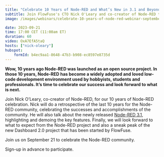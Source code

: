 ```yaml
---
title: "Celebrate 10 Years of Node-RED and What’s New in 3.1 and Beyond"
subtitle: Join FlowFuse's CTO Nick O'Leary and co-creator of Node-RED to learn about what's new in the new release of Node-RED and what is next for the community.
image: /images/webinars/celebrate-10-years-of-node-red-webinar-september.jpg

date: 2023-09-21
time: 17:00 CET (11:00am ET) 
duration: 60
video: OxA7EfA5taQ
hosts: ["nick-oleary"]
hubspot:
    formId: b4ec9aa1-8648-47b3-b908-ec8597e8735d
---
```


**Wow, 10 years ago Node-RED was launched as an open source project. In those 10 years, Node-RED has become a widely adopted and loved low-code development environment used by hobbyists, students and professionals. It’s time to celebrate our success and look forward to what is next.**

<!--more-->

Join Nick O’Leary, co-creator of Node-RED, for our 10 years of Node-RED celebration. Nick will do a retrospective of the last 10 years for the Node-RED community, celebrating the successes and accomplishments of the community. He will also talk about the newly released  [Node-RED 3.1](https://nodered.org/blog/2023/09/06/version-3-1-released), highlighting and demoing the key features. Finally, we will look forward to what to expect from the Node-RED project and also a sneak peak of the new Dashboard 2.0 project that has been started by FlowFuse.

Join us on September 21 to celebrate the Node-RED community.  

Sign-up in advance to participate.

